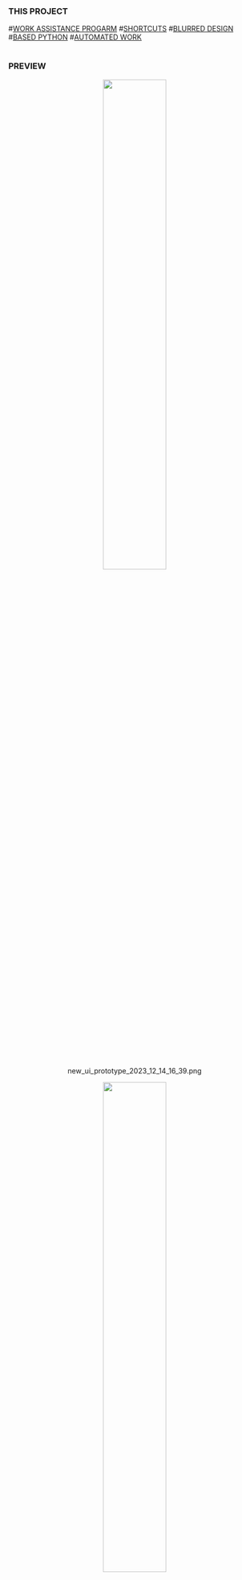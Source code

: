 ### THIS PROJECT
#[WORK ASSISTANCE PROGARM]()
#[SHORTCUTS]() #[BLURRED DESIGN]() #[BASED PYTHON]()
#[AUTOMATED WORK]()




  
#





### PREVIEW
<!-- [![Netlify Status](https://api.netlify.com/api/v1/badges/9ec5eebb-2205-4017-8546-59e69a64ece8/deploy-status)](https://app.netlify.com/sites/red-steps/deploys) -->
<!-- <div align="center">
  <img src="http://www.storywarren.com/wp-content/uploads/2016/09/space-1.jpg" alt="이미지 설명">
  <p>우주</p>
</div> -->
<!-- ![WHERE IS IMG?](https://red-steps.netlify.app/rpa_program.PNG)  이 방식은 IMAGE RESIZING 안된다고 해서 방식 변경, 방법이 있긴한데 지킬관련 코드를 이용해야 함-->


[//]: # (<div align="center">)

[//]: # (  <img src="https://red-steps.netlify.app/ui_prototype_2023_12_12_11_14.PNG" width="90%" height="90%"/>   )

[//]: # (  <p>ui_prototype_2023_12_12_11_14.PNG</p>)

[//]: # (</div>)

[//]: # (<div align="center">)

[//]: # (  <img src="https://red-steps.netlify.app/new_ui_prototype_2023_12_13_20_03.png" width="90%" height="90%"/>   )

[//]: # (  <p>ui_prototype_2023_12_13_20_03.png</p>)

[//]: # (</div>)

[//]: # (<div align="center">)

[//]: # (  <img src="https://red-steps.netlify.app/new_ui_prototype_2023_12_14_01_11.png" width="40%" height="40%"/> )

[//]: # (  <p>ui_prototype_2023_12_14_01_11.png</p>)

[//]: # (</div>)

<div align="center">
  <img src="https://red-steps.netlify.app/new_ui_prototype_2023_12_14_16_39.png" width="50%" height="50%"/> 
  <p>new_ui_prototype_2023_12_14_16_39.png</p>
</div>

<div align="center">
  <img src="https://red-steps.netlify.app/new_ui_prototype_2023_12_16_17_08.png" width="50%" height="50%"/> 
  <p>new_ui_prototype_2023_12_16_17_08.png</p>
</div>

<div align="center">
  <img src="https://red-steps.netlify.app/new_ui_prototype_2023_12_17_11_51.png" width="50%" height="50%"/> 
  <p>new_ui_prototype_2023_12_17_11_51.png</p>
</div>

<div align="center">
  <img src="https://red-steps.netlify.app/new_ui_prototype_2023_12_25_01_48.png" width="50%" height="50%"/> 
  <p>new_ui_prototype_2023_12_25_01_48.png</p>
</div>
 

<!-- ![WHERE IS IMG?](https://red-steps.netlify.app/sky1.jpg) -->
<!-- ![WHERE IS IMG?](https://red-steps.netlify.app/sky2.jpg) -->
<!-- ![WHERE IS IMG?](https://red-steps.netlify.app/sky3.jpg) -->
<!-- ![WHERE IS IMG?](https://red-steps.netlify.app/sky4.jpg) -->
<!-- ![WHERE IS IMG?](https://red-steps.netlify.app/sky5.jpg) -->
[//]: # (![WHERE IS IMG?]&#40;https://red-steps.netlify.app/sky6.jpg&#41;)
<!-- *LOVELY MY DOG.png* -->  
 

### IT TESTED IN ENVIRONMENT BELOW
- WINDOWS 10 PRO 
- PYTHON3.12 
- bandizip  
- ffmpeg
- pot player

### PERSONAL DEVELOPMENT RULE 
- consider target(file/directory) path as much as possible ✔️
- Deploy A Package File As Exe File (Using pyinstaller)
- File Auto Back Up(Following Schedule)

### DEVELOPMENT TIMELINE 
- 2023 12 09 12:20:48 APPLIED "README.md"
- 2023 12 09 12:20:48 MADE PROJECT TREE
- 2023 12 09 12:20:48 REPLACED "main.py" AS "index.py"
- 2023 12 09 12:20:48 ADDED FUNCTION AUTOMATIC BACKUP FILES 
- 2023 12 09 12:20:48 STARTED INTEGRATING TEST PROJECTS PERFORMED IN SIMILAR PYTHON VIRTUAL ENVIRONMENTS INTO ONE PROJECT(THIS PROJECT)
- 2023 12 09 12:20:48 APPLIED ".gitignore" 
- 2023 12 09 12:20:48 UPDATED PROJECT TREE (DIVIDED NECESSARY FILE OR NOT NECESSARY FILE)
- 2023 12 09 22:02:29 ADDED FUNCTIONS THAT CONVERT MP4 TO MP3 
- 2023 12 09 22:02:29 ADDED FUNCTIONS THAT CONVERT MP4 TO WAV
- 2023 12 09 22:02:29 ADDED FUNCTIONS THAT CONVERT MP4 TO WEBM
- 2023 12 09 22:02:29 ADDED FUNCTIONS THAT CONVERT WAV TO FLAC
- 2023 12 09 22:02:29 ADDED FUNCTIONS THAT MERGE VIDEO AND SOUND VIA FFMPEG.
- 2023 12 09 22:02:29 ADDED FUNCTIONS THAT RECOMMANDS CMD.EXE CONSOLE COLOR AND COPY COLOR COMMAND TO CLIPBOARD 
- 2023 12 09 22:02:29 ADDED FUNCTIONS THAT TTS FROM KOREAN TEXT TO KOREAN SPEACH
- 2023 12 12 11:44:35 ADDED FUNCTIONS THAT ASK TO AI WITH WRTN/BARD AI WEBSITE
- 2023 12 12 11:44:35 ADDED FUNCTIONS THAT TAKING SCREEN SHOT
- 2023 12 12 11:44:35 ADDED FUNCTIONS THAT DOWNLOAD YOUTUBE(AS POSSIBLE AS HIQUALITY)
- 2023 12 12 11:44:35 ADDED FUNCTIONS THAT BACK UP TARGET(YOU CAN BACK UP WHETHER IT'S A DIRECTORY OR A FILE)
- 2023 12 13 20:01:40 CHANGED UI AS PROTOTYPE
- 2023 12 13 20:01:40 TESTED FUNCTIONS BEFORE AND DEBUG (NO FILE PATH ISSUE/NOT INTENDED FUNCTION CALLING)
- 2023 12 13 20:01:40 TESTED BUILD TEST BY PYINSTALLER (TTS FUNCTION FAILED, I GUESS THIS TROUBLE IS CAUSED CODE RELATED TO FILE PATH, THIS IS AN UNRESOLVED ISSUE)
- 2023 12 14 01:27:55 ADDED FUNCTIONS THAT SHUTDOWN COMPUTER
- 2023 12 14 01:27:55 ADDED FUNCTIONS THAT REBOOT COMPUTER
- 2023 12 13 20:01:40 UPDATED UI AS PROTOTYPE
- 2023 12 14 16:27:12 APPLIED FIXED-WIDTH-FONT
- 2023 12 16 14:13:41 UPDATED GUI DESIGN
- 2023 12 16 14:13:41 APPLIED SINGLETONE,  PROGRAM DESIGN PATTERN BY FOLLOWING PYSIDE6 APPLICATION
- 2023 12 17 11:54:32 ADDED WINDOW SIZE TOOGLE 
- 2023 12 25 01:44:06 TESTED pandas/matplotlib/FinanceDataReader/threading/ BASIC CONCEPT
- 2023 12 25 01:44:06 OPTIMIZE TIME PERFORMANCE ABOUT sleep() METHOD BY TESTING SEVERAL TIMES 
- 2023 12 25 01:44:06 ADDED IMAGES ABOUT $cache_png\text to voice icon.png FOR TARGET WEBSITE IMAGE CHANGES
- 2023 12 25 01:44:06 APPLIED FONTS
- 2023 12 25 01:44:06 ADDED SCHEDULER (threading MODULE)
- 2023 12 25 01:44:06 ADDED AUTO CLICK BY COWNTDOWN
- 2023 12 25 01:44:06 ADDED TOOGLE PROGRAM SHORTCUTS (pynput MODULE)
- 2023 12 30 22:42:49 ADDED FILE/DIRECTORY MODIFIED MONITORING
- 2023 12 30 22:42:49 ADDED GATHER EMPTY DIRECTORY
- 2023 12 30 22:42:49 ADDED GATHER SPECIAL FILES
- 2023 12 30 22:42:49 ADDED GATHER USELESS FILES
- 2023 12 30 22:42:49 ADDED MERGE DIRECTORIES
- 2023 12 30 22:42:49 MODIFIED TTS FUNCTION AS ASYNCHRONOUS 
- 2023 12 30 22:42:49 MODIFIED FILE/DIRECTORY BACK UP SCHEDULE
- 2024 01 02 02:30:43 ADDED 
- 2024 01 10 23:49:09 MODIFIED TIMMING SOME FUNCTIONS



<!-- ### ABBREVIATED? USAGE EXAMPLE -->
<!-- - clone this project 
- run "~\archive_py\dist\index.exe" -->
<!-- NOT READY YET, BUT I HAVE A PLAN TO BUILD PROGRAM AS PYINSTALLER AND I AM STUDING LICENSE RELATED TO PROGRAM PUBLISHING. -->
<!-- ### DETAIL USAGE EXAMPLE FOR GIT HUB BEGINNER -->
<!-- NOT READY YET, BUT I HAVE A PLAN TO BUILD PROGRAM AS PYINSTALLER AND I AM STUDING LICENSE RELATED TO PROGRAM PUBLISHING. -->
<!-- - press windows key
- type cmd.exe
- press enter
- type a right command in cmd.exe    ->       cd Desktop
- press enter
- type a right command in cmd.exe    ->       git clone "~~~"
- press enter
- wait a minutes until done
- type a right command in cmd.exe    ->       explore.exe "~\archive_py\dist\index.exe"
- press enter
- now, you can meet "index.exe" at your desktop of windows.
- Run "index.exe" by double click
- if you don't want to use this program, just remove directory archive_py at desktop of windows. -->
